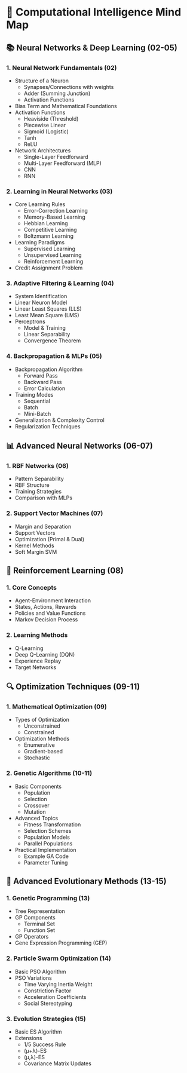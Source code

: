 # 🧠 Computational Intelligence Mind Map

## 📚 Neural Networks & Deep Learning (02-05)

### 1. Neural Network Fundamentals (02)

- Structure of a Neuron
  - Synapses/Connections with weights
  - Adder (Summing Junction)
  - Activation Functions
- Bias Term and Mathematical Foundations
- Activation Functions
  - Heaviside (Threshold)
  - Piecewise Linear
  - Sigmoid (Logistic)
  - Tanh
  - ReLU
- Network Architectures
  - Single-Layer Feedforward
  - Multi-Layer Feedforward (MLP)
  - CNN
  - RNN

### 2. Learning in Neural Networks (03)

- Core Learning Rules
  - Error-Correction Learning
  - Memory-Based Learning
  - Hebbian Learning
  - Competitive Learning
  - Boltzmann Learning
- Learning Paradigms
  - Supervised Learning
  - Unsupervised Learning
  - Reinforcement Learning
- Credit Assignment Problem

### 3. Adaptive Filtering & Learning (04)

- System Identification
- Linear Neuron Model
- Linear Least Squares (LLS)
- Least Mean Square (LMS)
- Perceptrons
  - Model & Training
  - Linear Separability
  - Convergence Theorem

### 4. Backpropagation & MLPs (05)

- Backpropagation Algorithm
  - Forward Pass
  - Backward Pass
  - Error Calculation
- Training Modes
  - Sequential
  - Batch
  - Mini-Batch
- Generalization & Complexity Control
- Regularization Techniques

## 📊 Advanced Neural Networks (06-07)

### 1. RBF Networks (06)

- Pattern Separability
- RBF Structure
- Training Strategies
- Comparison with MLPs

### 2. Support Vector Machines (07)

- Margin and Separation
- Support Vectors
- Optimization (Primal & Dual)
- Kernel Methods
- Soft Margin SVM

## 🤖 Reinforcement Learning (08)

### 1. Core Concepts

- Agent-Environment Interaction
- States, Actions, Rewards
- Policies and Value Functions
- Markov Decision Process

### 2. Learning Methods

- Q-Learning
- Deep Q-Learning (DQN)
- Experience Replay
- Target Networks

## 🔍 Optimization Techniques (09-11)

### 1. Mathematical Optimization (09)

- Types of Optimization
  - Unconstrained
  - Constrained
- Optimization Methods
  - Enumerative
  - Gradient-based
  - Stochastic

### 2. Genetic Algorithms (10-11)

- Basic Components
  - Population
  - Selection
  - Crossover
  - Mutation
- Advanced Topics
  - Fitness Transformation
  - Selection Schemes
  - Population Models
  - Parallel Populations
- Practical Implementation
  - Example GA Code
  - Parameter Tuning

## 🌳 Advanced Evolutionary Methods (13-15)

### 1. Genetic Programming (13)

- Tree Representation
- GP Components
  - Terminal Set
  - Function Set
- GP Operators
- Gene Expression Programming (GEP)

### 2. Particle Swarm Optimization (14)

- Basic PSO Algorithm
- PSO Variations
  - Time Varying Inertia Weight
  - Constriction Factor
  - Acceleration Coefficients
  - Social Stereotyping

### 3. Evolution Strategies (15)

- Basic ES Algorithm
- Extensions
  - 1/5 Success Rule
  - (μ+λ)-ES
  - (μ,λ)-ES
  - Covariance Matrix Updates
